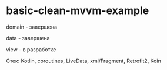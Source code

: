 # basic-clean-mvvm-example

domain - завершена

data - завершена

view - в разработке

Стек: Kotlin, coroutines, LiveData, xml/Fragment, Retrofit2, Koin 
